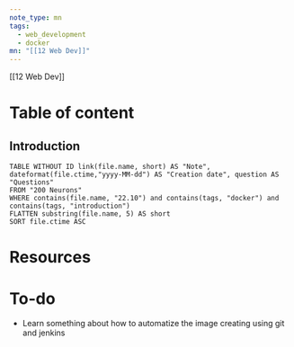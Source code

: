 ```yaml
---
note_type: mn
tags:
  - web_development
  - docker
mn: "[[12 Web Dev]]"
---
```

[[12 Web Dev]]

# Table of content
## Introduction
```dataview 
TABLE WITHOUT ID link(file.name, short) AS "Note",  dateformat(file.ctime,"yyyy-MM-dd") AS "Creation date", question AS "Questions"
FROM "200 Neurons"
WHERE contains(file.name, "22.10") and contains(tags, "docker") and contains(tags, "introduction")
FLATTEN substring(file.name, 5) AS short
SORT file.ctime ASC
```


# Resources

# To-do
- Learn something about how to automatize the image creating using git and jenkins